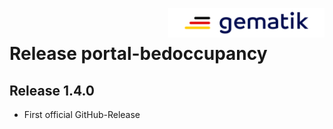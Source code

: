 <img align="right" width="250" height="47" src="./media/Gematik_Logo_Flag.png"/> <br/>      

# Release portal-bedoccupancy

## Release 1.4.0

- First official GitHub-Release